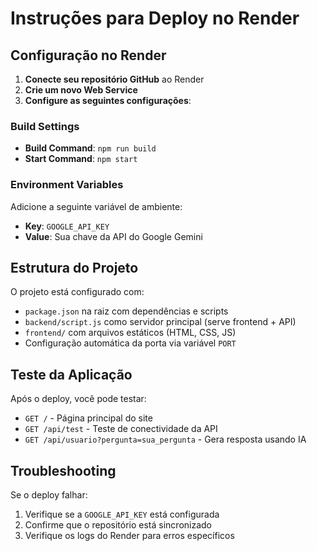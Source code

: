# Instruções para Deploy no Render

## Configuração no Render

1. **Conecte seu repositório GitHub** ao Render
2. **Crie um novo Web Service**
3. **Configure as seguintes configurações**:

### Build Settings
- **Build Command**: `npm run build`
- **Start Command**: `npm start`

### Environment Variables
Adicione a seguinte variável de ambiente:
- **Key**: `GOOGLE_API_KEY`
- **Value**: Sua chave da API do Google Gemini

## Estrutura do Projeto

O projeto está configurado com:
- `package.json` na raiz com dependências e scripts
- `backend/script.js` como servidor principal (serve frontend + API)
- `frontend/` com arquivos estáticos (HTML, CSS, JS)
- Configuração automática da porta via variável `PORT`

## Teste da Aplicação

Após o deploy, você pode testar:
- `GET /` - Página principal do site
- `GET /api/test` - Teste de conectividade da API
- `GET /api/usuario?pergunta=sua_pergunta` - Gera resposta usando IA

## Troubleshooting

Se o deploy falhar:
1. Verifique se a `GOOGLE_API_KEY` está configurada
2. Confirme que o repositório está sincronizado
3. Verifique os logs do Render para erros específicos 